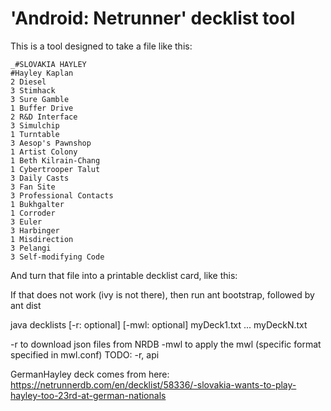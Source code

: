 # 'Android: Netrunner' decklist tool

This is a tool designed to take a file like this:

```
_#SLOVAKIA HAYLEY
#Hayley Kaplan
2 Diesel
3 Stimhack
3 Sure Gamble
1 Buffer Drive
2 R&D Interface
3 Simulchip
1 Turntable
3 Aesop's Pawnshop
1 Artist Colony
1 Beth Kilrain-Chang
1 Cybertrooper Talut
3 Daily Casts
3 Fan Site
3 Professional Contacts
1 Bukhgalter
1 Corroder
3 Euler
3 Harbinger
1 Misdirection
3 Pelangi
3 Self-modifying Code
```

And turn that file into a printable decklist card, like this:


If that does not work (ivy is not there), then run ant bootstrap, followed by ant dist

java decklists [-r: optional] [-mwl: optional] myDeck1.txt ... myDeckN.txt

-r to download json files from NRDB
-mwl to apply the mwl (specific format specified in mwl.conf)
TODO: -r, api



GermanHayley deck comes from here: https://netrunnerdb.com/en/decklist/58336/-slovakia-wants-to-play-hayley-too-23rd-at-german-nationals 
